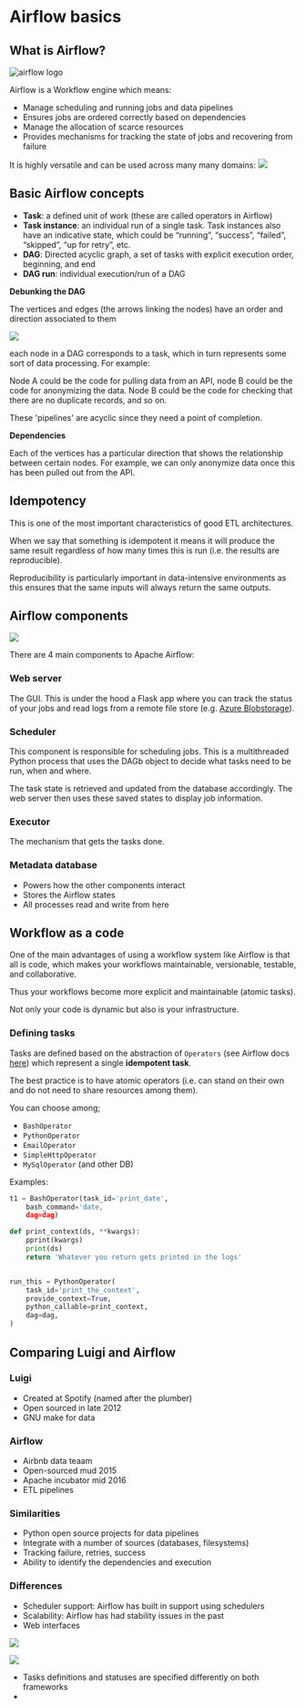 # Airflow basics

## What is Airflow?

![airflow logo](_static/airflow-logo.jpeg)

Airflow is a Workflow engine which means:

- Manage scheduling and running jobs and data pipelines
- Ensures jobs are ordered correctly based on dependencies
- Manage the allocation of scarce resources
- Provides mechanisms for tracking the state of jobs and recovering from failure

It is highly versatile and can be used across many many domains:
![](_static/uses.png)

## Basic Airflow concepts

- **Task**: a defined unit of work (these are called operators in Airflow)
- **Task instance**: an individual run of a single task. Task instances also have an indicative state, which could be “running”, “success”, “failed”, “skipped”, “up for retry”, etc.
- **DAG**: Directed acyclic graph,
  a set of tasks with explicit execution order, beginning, and end
- **DAG run**: individual execution/run of a DAG

**Debunking the DAG**

The vertices and edges (the arrows linking the nodes) have an order and direction associated to them

![](_static/DAG.png)

each node in a DAG corresponds to a task, which in turn represents some sort of data processing. For example:

Node A could be the code for pulling data from an API, node B could be the code for anonymizing the data. Node B could be the code for checking that there are no duplicate records, and so on.

These 'pipelines' are acyclic since they need a point of completion.

**Dependencies**

Each of the vertices has a particular direction that shows the relationship between certain nodes. For example, we can only anonymize data once this has been pulled out from the API.

## Idempotency

This is one of the most important characteristics of good ETL architectures.

When we say that something is idempotent it means it will produce the same result regardless of how many times this is run (i.e. the results are reproducible).

Reproducibility is particularly important in data-intensive environments as this ensures that the same inputs will always return the same outputs.

## Airflow components

![](_static/architecture.png)

There are 4 main components to Apache Airflow:

### Web server

The GUI. This is under the hood a Flask app where you can track the status of your jobs and read logs from a remote file store (e.g. [Azure Blobstorage](https://docs.microsoft.com/en-us/azure/storage/blobs/storage-blobs-overview/?wt.mc_id=PyCon-github-taallard)).

### Scheduler

This component is responsible for scheduling jobs. This is a multithreaded Python process that uses the DAGb object to decide what tasks need to be run, when and where.

The task state is retrieved and updated from the database accordingly. The web server then uses these saved states to display job information.

### Executor

The mechanism that gets the tasks done.

### Metadata database

- Powers how the other components interact
- Stores the Airflow states
- All processes read and write from here

## Workflow as a code
One of the main advantages of using a workflow system like Airflow is that all is code, which makes your workflows maintainable, versionable, testable, and collaborative.

Thus your workflows become more explicit and maintainable (atomic tasks).

Not only your code is dynamic but also is your infrastructure.

### Defining tasks

Tasks are defined based on the abstraction of `Operators` (see Airflow docs [here](https://airflow.apache.org/concepts.html#operators)) which represent a single **idempotent task**.

The best practice is to have atomic operators (i.e. can stand on their own and do not need to share resources among them).

You can choose among;
- `BashOperator`
- `PythonOperator`
- `EmailOperator`
- `SimpleHttpOperator`
- `MySqlOperator` (and other DB)

Examples:

```python
t1 = BashOperator(task_id='print_date',
    bash_command='date,
    dag=dag) 
```

```python
def print_context(ds, **kwargs):
    pprint(kwargs)
    print(ds)
    return 'Whatever you return gets printed in the logs'


run_this = PythonOperator(
    task_id='print_the_context',
    provide_context=True,
    python_callable=print_context,
    dag=dag,
)
```

## Comparing Luigi and Airflow

### Luigi 

- Created at Spotify (named after the plumber)
- Open sourced in late 2012
- GNU make for data

### Airflow
- Airbnb data teaam
- Open-sourced mud 2015
- Apache incubator mid 2016
- ETL pipelines

### Similarities
- Python open source projects for data pipelines
- Integrate with a number of sources (databases, filesystems)
- Tracking failure, retries, success
- Ability to identify the dependencies and execution

### Differences
- Scheduler support: Airflow has built in support using schedulers
- Scalability: Airflow has had stability issues in the past
- Web interfaces

![](_static/luigi.png)


![](_static/airflow.png)


- Tasks definitions and statuses are specified differently on both frameworks
- 